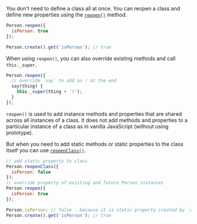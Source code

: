 You don't need to define a class all at once. You can reopen a class and
define new properties using the
[`reopen()`](https://api.emberjs.com/ember/3.2/functions/@ember%2Fobject/reopen)
method.

```javascript
Person.reopen({
  isPerson: true
});

Person.create().get('isPerson'); // true
```

When using `reopen()`, you can also override existing methods and
call `this._super`.


```javascript
Person.reopen({
  // override `say` to add an ! at the end
  say(thing) {
    this._super(thing + '!');
  }
});
```

`reopen()` is used to add instance methods and properties that are shared
across all instances of a class. It does not add
methods and properties to a particular instance of a class as in vanilla JavaScript (without using prototype).

But when you need to add static methods or static properties to the class itself
you can use [`reopenClass()`](https://api.emberjs.com/ember/3.2/functions/@ember%2Fobject/reopenClass).

```javascript
// add static property to class
Person.reopenClass({
  isPerson: false
});
// override property of existing and future Person instances
Person.reopen({
  isPerson: true
});

Person.isPerson; // false - because it is static property created by `reopenClass`
Person.create().get('isPerson'); // true
```

<!-- eof - needed for pages that end in a code block  -->
